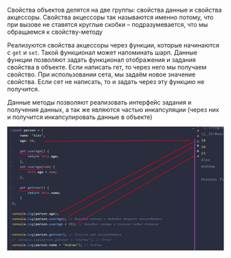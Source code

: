 
Свойства объектов делятся на две группы: свойства данные и свойства акцессоры. Свойства акцессоры так называются именно потому, что при вызове не ставятся круглые скобки – подразумевается, что мы обращаемся к свойству-методу

Реализуются свойства акцессоры через функции, которые начинаются с `get` и `set`. Такой функционал может напоминать шарп. Данные функции позволяют задать функционал отображения и задания свойства в объекте. Если написать гет, то через него мы получаем свойство. При использовании сета, мы задаём новое значение свойства. Если сет не написать, то и задать через эту функцию не получится.

Данные методы позволяют реализовать интерфейс задания и получения данных, а так же являются частью инкапсуляции (через них и получится инкапсулировать данные в объекте)

![](_png/9558c37560d5b919890deedc090740f0.png)